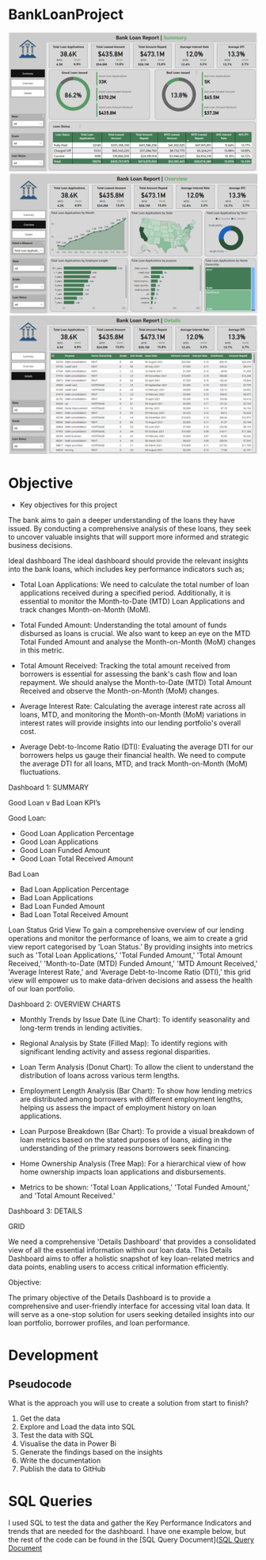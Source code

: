 # BankLoanProject

![Dashboard](assets/images/SUMMARY.png)
![Dashboard](assets/images/OVERVIEW.png)
![Dashboard](assets/images/DETAILS.png)

# Objective

* Key objectives for this project

The bank aims to gain a deeper understanding of the loans they have issued. By conducting a comprehensive analysis of these loans, they seek to uncover valuable insights that will support more informed and strategic business decisions.

Ideal dashboard
The ideal dashboard should provide the relevant insights into the bank loans, which includes key performance indicators such as;

* Total Loan Applications: We need to calculate the total number of loan applications received during a specified period. Additionally, it is essential to monitor the Month-to-Date (MTD) Loan Applications and track changes Month-on-Month (MoM).

* Total Funded Amount: Understanding the total amount of funds disbursed as loans is crucial. We also want to keep an eye on the MTD Total Funded Amount and analyse the Month-on-Month (MoM) changes in this metric.

* Total Amount Received: Tracking the total amount received from borrowers is essential for assessing the bank's cash flow and loan repayment. We should analyse the Month-to-Date (MTD) Total Amount Received and observe the Month-on-Month (MoM) changes.

* Average Interest Rate: Calculating the average interest rate across all loans, MTD, and monitoring the Month-on-Month (MoM) variations in interest rates will provide insights into our lending portfolio's overall cost.

* Average Debt-to-Income Ratio (DTI): Evaluating the average DTI for our borrowers helps us gauge their financial health. We need to compute the average DTI for all loans, MTD, and track Month-on-Month (MoM) fluctuations.

Dashboard 1: SUMMARY

Good Loan v Bad Loan KPI’s

Good Loan:
* Good Loan Application Percentage
* Good Loan Applications
* Good Loan Funded Amount
* Good Loan Total Received Amount

Bad Loan
* Bad Loan Application Percentage
* Bad Loan Applications
* Bad Loan Funded Amount
* Bad Loan Total Received Amount

Loan Status Grid View
To gain a comprehensive overview of our lending operations and monitor the performance of loans, we aim to create a grid view report categorised by 'Loan Status.’ By providing insights into metrics such as 'Total Loan Applications,' 'Total Funded Amount,' 'Total Amount Received,' 'Month-to-Date (MTD) Funded Amount,' 'MTD Amount Received,' 'Average Interest Rate,' and 'Average Debt-to-Income Ratio (DTI),' this grid view will empower us to make data-driven decisions and assess the health of our loan portfolio.

Dashboard 2: OVERVIEW
CHARTS

* Monthly Trends by Issue Date (Line Chart): To identify seasonality and long-term trends in lending activities.

* Regional Analysis by State (Filled Map): To identify regions with significant lending activity and assess regional disparities.

* Loan Term Analysis (Donut Chart): To allow the client to understand the distribution of loans across various term lengths.

* Employment Length Analysis (Bar Chart): To show how lending metrics are distributed among borrowers with different employment lengths, helping us assess the impact of employment history on loan applications.

* Loan Purpose Breakdown (Bar Chart): To provide a visual breakdown of loan metrics based on the stated purposes of loans, aiding in the understanding of the primary reasons borrowers seek financing.

* Home Ownership Analysis (Tree Map): For a hierarchical view of how home ownership impacts loan applications and disbursements.

* Metrics to be shown: 'Total Loan Applications,' 'Total Funded Amount,' and 'Total Amount Received.'

Dashboard 3: DETAILS

GRID

We need a comprehensive 'Details Dashboard' that provides a consolidated view of all the essential information within our loan data. This Details Dashboard aims to offer a holistic snapshot of key loan-related metrics and data points, enabling users to access critical information efficiently.

Objective:

The primary objective of the Details Dashboard is to provide a comprehensive and user-friendly interface for accessing vital loan data. It will serve as a one-stop solution for users seeking detailed insights into our loan portfolio, borrower profiles, and loan performance.

# Development
## Pseudocode
What is the approach you will use to create a solution from start to finish?

1. Get the data
2. Explore and Load the data into SQL
3. Test the data with SQL
4. Visualise the data in Power Bi
5. Generate the findings based on the insights
6. Write the documentation
7. Publish the data to GitHub

# SQL Queries
I used SQL to test the data and gather the Key Performance Indicators and trends that are needed for the dashboard. I have one example below, but the rest of the code can be found in the [SQL Query Document]([SQL Query Document](assets/docs/Bank%20Loan%20Report%20Query%20Document.docx)


